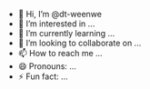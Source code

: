 - 👋 Hi, I’m @dt-weenwe
- 👀 I’m interested in ...
- 🌱 I’m currently learning ...
- 💞️ I’m looking to collaborate on ...
- 📫 How to reach me ...
- 😄 Pronouns: ...
- ⚡ Fun fact: ...

<!---
dt-weenwe/dt-weenwe is a ✨ special ✨ repository because its `README.md` (this file) appears on your GitHub profile.
You can click the Preview link to take a look at your changes.
--->
